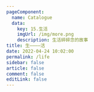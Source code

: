 ```yaml
---
pageComponent: 
  name: Catalogue
  data: 
    key: 15.生活
    imgUrl: /img/more.png
    description: 生活碎碎念的故事
title: 生————活
date: 2022-04-24 10:02:00
permalink: /life
sidebar: false
article: false
comment: false
editLink: false
---
```

